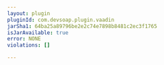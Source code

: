 ```yaml
---
layout: plugin
pluginId: com.devsoap.plugin.vaadin
jarSha1: 64ba25a89796be2e2c74e7898b8481c2ec3f1765
isJarAvailable: true
error: NONE
violations: []

---
```

